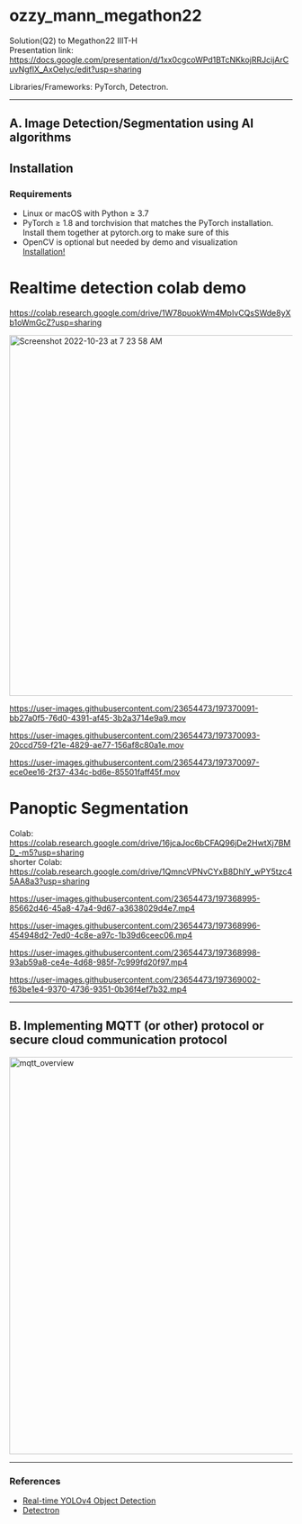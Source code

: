 # ozzy_mann_megathon22
Solution(Q2) to Megathon22 IIIT-H  
Presentation link: https://docs.google.com/presentation/d/1xx0cgcoWPd1BTcNKkojRRJcijArCuvNgflX_AxOeIyc/edit?usp=sharing  

Libraries/Frameworks: PyTorch, Detectron.

***
## A. Image Detection/Segmentation using AI algorithms
## Installation
### Requirements
- Linux or macOS with Python ≥ 3.7
- PyTorch ≥ 1.8 and torchvision that matches the PyTorch installation. Install them together at pytorch.org to make sure of this
- OpenCV is optional but needed by demo and visualization  
[Installation!](https://detectron2.readthedocs.io/en/latest/tutorials/install.html)

# Realtime detection colab demo
https://colab.research.google.com/drive/1W78puokWm4MpIvCQsSWde8yXb1oWmGcZ?usp=sharing

<img width="641" alt="Screenshot 2022-10-23 at 7 23 58 AM" src="https://user-images.githubusercontent.com/23654473/197369560-187d009c-9732-4903-805b-a35e8f911949.png">


https://user-images.githubusercontent.com/23654473/197370091-bb27a0f5-76d0-4391-af45-3b2a3714e9a9.mov


https://user-images.githubusercontent.com/23654473/197370093-20ccd759-f21e-4829-ae77-156af8c80a1e.mov



https://user-images.githubusercontent.com/23654473/197370097-ece0ee16-2f37-434c-bd6e-85501faff45f.mov




<!--Failure cases -->

# Panoptic Segmentation
Colab: https://colab.research.google.com/drive/16jcaJoc6bCFAQ96jDe2HwtXj7BMD_-m5?usp=sharing  
shorter Colab: https://colab.research.google.com/drive/1QmncVPNvCYxB8DhIY_wPY5tzc45AA8a3?usp=sharing

https://user-images.githubusercontent.com/23654473/197368995-85662d46-45a8-47a4-9d67-a3638029d4e7.mp4


https://user-images.githubusercontent.com/23654473/197368996-454948d2-7ed0-4c8e-a97c-1b39d6ceec06.mp4


https://user-images.githubusercontent.com/23654473/197368998-93ab59a8-ce4e-4d68-985f-7c999fd20f97.mp4


https://user-images.githubusercontent.com/23654473/197369002-f63be1e4-9370-4736-9351-0b36f4ef7b32.mp4




<!-- Link to google drive for model generated output videos, text and csv files are [[here]()]. -->


***
## B. Implementing MQTT (or other) protocol or secure cloud communication protocol

<img width="706" alt="mqtt_overview" src="https://user-images.githubusercontent.com/23654473/197376577-4b8fb5a9-5618-48c0-8f1f-8c462515ec6c.png">



*** 
### References
- [Real-time YOLOv4 Object Detection](https://www.youtube.com/watch?v=ebAykr9YZ30)
- [Detectron](https://detectron2.readthedocs.io/en/latest/)
